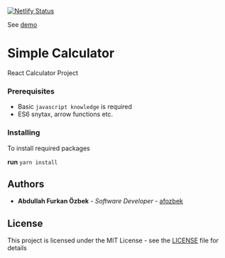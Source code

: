 [![Netlify Status](https://api.netlify.com/api/v1/badges/1831b76f-8d35-492e-9506-ff67cf580ea6/deploy-status)](https://app.netlify.com/sites/afozbek-react-calculator/deploys)

 See [demo](https://afozbek-react-calculator.netlify.com/)

# Simple Calculator

React Calculator Project

### Prerequisites

- Basic `javascript knowledge` is required
- ES6 snytax, arrow functions etc.

### Installing

To install required packages 

**run** `yarn install`

## Authors

* **Abdullah Furkan Özbek** - *Software Developer* - [afozbek](https://github.com/afozbek)

## License

This project is licensed under the MIT License - see the [LICENSE](LICENSE) file for details
